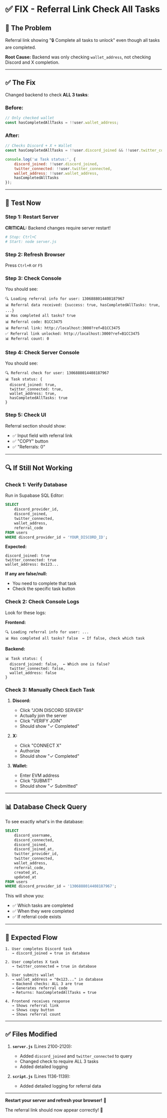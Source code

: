 # ✅ FIX - Referral Link Check All Tasks

## 🐛 The Problem

Referral link showing "🔒 Complete all tasks to unlock" even though all tasks are completed.

**Root Cause:** Backend was only checking `wallet_address`, not checking Discord and X completion.

---

## ✅ The Fix

Changed backend to check **ALL 3 tasks**:

### **Before:**
```javascript
// Only checked wallet
const hasCompletedAllTasks = !!user.wallet_address;
```

### **After:**
```javascript
// Checks Discord + X + Wallet
const hasCompletedAllTasks = !!user.discord_joined && !!user.twitter_connected && !!user.wallet_address;

console.log('📊 Task status:', {
    discord_joined: !!user.discord_joined,
    twitter_connected: !!user.twitter_connected,
    wallet_address: !!user.wallet_address,
    hasCompletedAllTasks
});
```

---

## 🚀 Test Now

### **Step 1: Restart Server**

**CRITICAL:** Backend changes require server restart!

```bash
# Stop: Ctrl+C
# Start: node server.js
```

### **Step 2: Refresh Browser**

Press `Ctrl+R` or `F5`

### **Step 3: Check Console**

You should see:

```
🔍 Loading referral info for user: 1306888014408187967
📊 Referral data received: {success: true, hasCompletedAllTasks: true, ...}
📊 Has completed all tasks? true
📊 Referral code: B1CC3475
📊 Referral link: http://localhost:3000?ref=B1CC3475
✅ Referral link unlocked: http://localhost:3000?ref=B1CC3475
📊 Referral count: 0
```

### **Step 4: Check Server Console**

You should see:

```
🔍 Referral check for user: 1306888014408187967
📊 Task status: {
  discord_joined: true,
  twitter_connected: true,
  wallet_address: true,
  hasCompletedAllTasks: true
}
```

### **Step 5: Check UI**

Referral section should show:
- ✅ Input field with referral link
- ✅ "COPY" button
- ✅ "Referrals: 0"

---

## 🔍 If Still Not Working

### **Check 1: Verify Database**

Run in Supabase SQL Editor:

```sql
SELECT 
    discord_provider_id,
    discord_joined,
    twitter_connected,
    wallet_address,
    referral_code
FROM users
WHERE discord_provider_id = 'YOUR_DISCORD_ID';
```

**Expected:**
```
discord_joined: true
twitter_connected: true
wallet_address: 0x123...
```

**If any are false/null:**
- You need to complete that task
- Check the specific task button

### **Check 2: Check Console Logs**

Look for these logs:

**Frontend:**
```
🔍 Loading referral info for user: ...
📊 Has completed all tasks? false  ← If false, check which task
```

**Backend:**
```
📊 Task status: {
  discord_joined: false,  ← Which one is false?
  twitter_connected: false,
  wallet_address: false
}
```

### **Check 3: Manually Check Each Task**

1. **Discord:**
   - Click "JOIN DISCORD SERVER"
   - Actually join the server
   - Click "VERIFY JOIN"
   - Should show "✓ Completed"

2. **X:**
   - Click "CONNECT X"
   - Authorize
   - Should show "✓ Completed"

3. **Wallet:**
   - Enter EVM address
   - Click "SUBMIT"
   - Should show "✓ Submitted"

---

## 📊 Database Check Query

To see exactly what's in the database:

```sql
SELECT 
    discord_username,
    discord_connected,
    discord_joined,
    discord_joined_at,
    twitter_provider_id,
    twitter_connected,
    wallet_address,
    referral_code,
    created_at,
    updated_at
FROM users
WHERE discord_provider_id = '1306888014408187967';
```

This will show you:
- ✅ Which tasks are completed
- ✅ When they were completed
- ✅ If referral code exists

---

## 🎯 Expected Flow

```
1. User completes Discord task
   → discord_joined = true in database

2. User completes X task
   → twitter_connected = true in database

3. User submits wallet
   → wallet_address = "0x123..." in database
   → Backend checks: ALL 3 are true
   → Generates referral code
   → Returns: hasCompletedAllTasks = true

4. Frontend receives response
   → Shows referral link
   → Shows copy button
   → Shows referral count
```

---

## ✅ Files Modified

1. **`server.js`** (Lines 2100-2120):
   - Added `discord_joined` and `twitter_connected` to query
   - Changed check to require ALL 3 tasks
   - Added detailed logging

2. **`script.js`** (Lines 1136-1139):
   - Added detailed logging for referral data

---

**Restart your server and refresh your browser!** 🔄

The referral link should now appear correctly! 🎉
